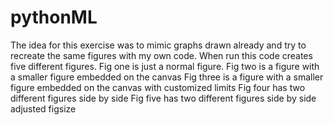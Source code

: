# pythonML
The idea for this exercise was to mimic graphs drawn already and try to recreate the same figures with my own code.
When run this code creates five different figures. 
Fig one is just a normal figure.
Fig two is a figure with a smaller figure embedded on the canvas
Fig three is a figure with a smaller figure embedded on the canvas with customized limits
Fig four has two different figures side by side
Fig five has two different figures side by side adjusted figsize
